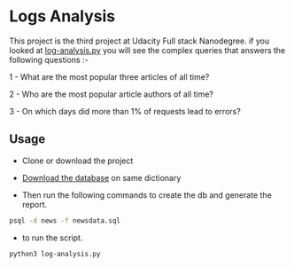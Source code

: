 # Logs Analysis

This project is the third project at Udacity Full stack Nanodegree.
if you looked at [log-analysis.py](log-analysis.py) you will see the complex
queries that answers the following questions :-

1 - What are the most popular three articles of all time?

2 - Who are the most popular article authors of all time?

3 - On which days did more than 1% of requests lead to errors?


## Usage

* Clone or download the project

* [Download the database](https://d17h27t6h515a5.cloudfront.net/topher/2016/August/57b5f748_newsdata/newsdata.zip) on same dictionary

* Then run the following commands to create the db and generate the report.

```sh
psql -d news -f newsdata.sql
```

* to run the script.

```sh
python3 log-analysis.py
```
